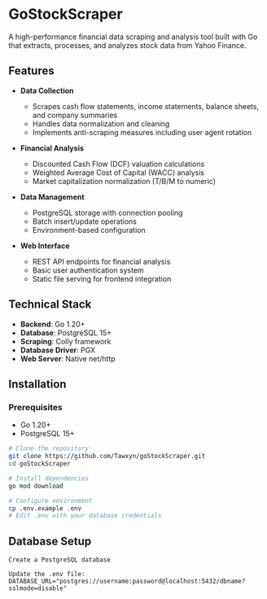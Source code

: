 # GoStockScraper

A high-performance financial data scraping and analysis tool built with Go that extracts, processes, and analyzes stock data from Yahoo Finance.

## Features

- **Data Collection**
  - Scrapes cash flow statements, income statements, balance sheets, and company summaries
  - Handles data normalization and cleaning
  - Implements anti-scraping measures including user agent rotation

- **Financial Analysis**
  - Discounted Cash Flow (DCF) valuation calculations
  - Weighted Average Cost of Capital (WACC) analysis
  - Market capitalization normalization (T/B/M to numeric)

- **Data Management**
  - PostgreSQL storage with connection pooling
  - Batch insert/update operations
  - Environment-based configuration

- **Web Interface**
  - REST API endpoints for financial analysis
  - Basic user authentication system
  - Static file serving for frontend integration

## Technical Stack

- **Backend**: Go 1.20+
- **Database**: PostgreSQL 15+
- **Scraping**: Colly framework
- **Database Driver**: PGX
- **Web Server**: Native net/http

## Installation

### Prerequisites

- Go 1.20+
- PostgreSQL 15+

```bash
# Clone the repository
git clone https://github.com/Tawxyn/goStockScraper.git
cd goStockScraper

# Install dependencies
go mod download

# Configure environment
cp .env.example .env
# Edit .env with your database credentials
```
## Database Setup
    Create a PostgreSQL database

    Update the .env file: 
    DATABASE_URL="postgres://username:password@localhost:5432/dbname?sslmode=disable"

